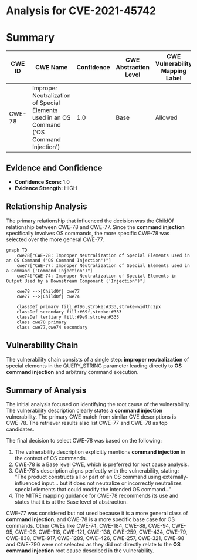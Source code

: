 # Analysis for CVE-2021-45742

# Summary
| CWE ID | CWE Name | Confidence | CWE Abstraction Level | CWE Vulnerability Mapping Label | CWE-Vulnerability Mapping Notes |
|---|---|---|---|---|---|
| CWE-78 | Improper Neutralization of Special Elements used in an OS Command ('OS Command Injection') | 1.0 | Base | Allowed | Primary CWE |

## Evidence and Confidence

*   **Confidence Score:** 1.0
*   **Evidence Strength:** HIGH

## Relationship Analysis
The primary relationship that influenced the decision was the ChildOf relationship between CWE-78 and CWE-77. Since the **command injection** specifically involves OS commands, the more specific CWE-78 was selected over the more general CWE-77.

```mermaid
graph TD
    cwe78["CWE-78: Improper Neutralization of Special Elements used in an OS Command ('OS Command Injection')"]
    cwe77["CWE-77: Improper Neutralization of Special Elements used in a Command ('Command Injection')"]
    cwe74["CWE-74: Improper Neutralization of Special Elements in Output Used by a Downstream Component ('Injection')"]

    cwe78 -->|ChildOf| cwe77
    cwe77 -->|ChildOf| cwe74
    
    classDef primary fill:#f96,stroke:#333,stroke-width:2px
    classDef secondary fill:#69f,stroke:#333
    classDef tertiary fill:#9e9,stroke:#333
    class cwe78 primary
    class cwe77,cwe74 secondary
```

## Vulnerability Chain
The vulnerability chain consists of a single step: **improper neutralization** of special elements in the QUERY_STRING parameter leading directly to **OS command injection** and arbitrary command execution.

## Summary of Analysis
The initial analysis focused on identifying the root cause of the vulnerability. The vulnerability description clearly states a **command injection** vulnerability. The primary CWE match from similar CVE descriptions is CWE-78. The retriever results also list CWE-77 and CWE-78 as top candidates.

The final decision to select CWE-78 was based on the following:
1.  The vulnerability description explicitly mentions **command injection** in the context of OS commands.
2.  CWE-78 is a Base level CWE, which is preferred for root cause analysis.
3.  CWE-78's description aligns perfectly with the vulnerability, stating: "The product constructs all or part of an OS command using externally-influenced input... but it does not neutralize or incorrectly neutralizes special elements that could modify the intended OS command..."
4.  The MITRE mapping guidance for CWE-78 recommends its use and states that it is at the Base level of abstraction.

CWE-77 was considered but not used because it is a more general class of **command injection**, and CWE-78 is a more specific base case for OS commands. Other CWEs like CWE-74, CWE-184, CWE-88, CWE-94, CWE-95, CWE-96, CWE-116, CWE-121, CWE-138, CWE-259, CWE-434, CWE-79, CWE-838, CWE-917, CWE-1289, CWE-426, CWE-257, CWE-321, CWE-98 and CWE-790 were not selected as they did not directly relate to the **OS command injection** root cause described in the vulnerability.